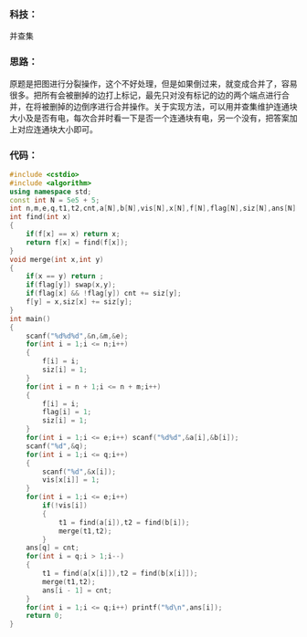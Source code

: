 ### 科技：  
并查集  
### 思路：  
原题是把图进行分裂操作，这个不好处理，但是如果倒过来，就变成合并了，容易很多。把所有会被删掉的边打上标记，最先只对没有标记的边的两个端点进行合并，在将被删掉的边倒序进行合并操作。关于实现方法，可以用并查集维护连通块大小及是否有电，每次合并时看一下是否一个连通块有电，另一个没有，把答案加上对应连通块大小即可。  
### 代码：  
```cpp
#include <cstdio>
#include <algorithm>
using namespace std;
const int N = 5e5 + 5;
int n,m,e,q,t1,t2,cnt,a[N],b[N],vis[N],x[N],f[N],flag[N],siz[N],ans[N];
int find(int x)
{
	if(f[x] == x) return x;
	return f[x] = find(f[x]);
}
void merge(int x,int y)
{
	if(x == y) return ;
	if(flag[y]) swap(x,y);
	if(flag[x] && !flag[y]) cnt += siz[y];
	f[y] = x,siz[x] += siz[y];
}
int main()
{
	scanf("%d%d%d",&n,&m,&e);
	for(int i = 1;i <= n;i++)
	{
		f[i] = i;
		siz[i] = 1;
	}
	for(int i = n + 1;i <= n + m;i++)
	{
		f[i] = i;
		flag[i] = 1;
		siz[i] = 1;
	}
	for(int i = 1;i <= e;i++) scanf("%d%d",&a[i],&b[i]);
	scanf("%d",&q);
	for(int i = 1;i <= q;i++)
	{
		scanf("%d",&x[i]);
		vis[x[i]] = 1;
	}
	for(int i = 1;i <= e;i++)
		if(!vis[i])
		{
			t1 = find(a[i]),t2 = find(b[i]);
			merge(t1,t2);
		}
	ans[q] = cnt;
	for(int i = q;i > 1;i--)
	{
		t1 = find(a[x[i]]),t2 = find(b[x[i]]);
		merge(t1,t2);
		ans[i - 1] = cnt;
	}
	for(int i = 1;i <= q;i++) printf("%d\n",ans[i]);
	return 0;
}
```
